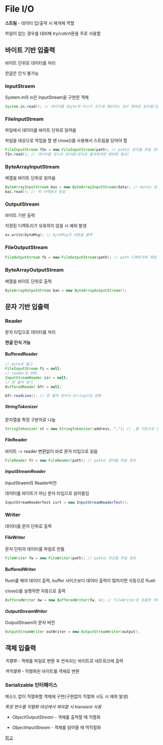 # File I/O
**스트림** - 데이터 입/출력 시 매개체 역할

파일이 없는 경우를 대비해 *try/catch*문을 주로 사용함
## 바이트 기반 입출력
바이트 단위로 데이터를 처리

한글은 인식 불가능
### InputStraem
System.in의 in은 InputStream을 구현한 객체
```java
System.in.read(); // 데이터를 1byte씩 아스키 코드에 해당하는 정수 형태로 읽어옴(문자로 출력하려면 형변환 필요)
```
### FileInputStream
파일에서 데이터를 바이트 단위로 읽어옴

파일을 대상으로 작업을 할 땐 close()를 사용해서 스트림을 닫아야 함
```java
FileInputStream fIn = new FileInputStream(path); // path는 읽어올 파일 경로
fIn.read(); // 데이터를 정수로 읽어옴(문자로 출력하려면 형변환 필요)
```
### ByteArrayInputStream
배열을 바이트 단위로 읽어옴
```java
ByteArrayInputStream bai = new ByteArrayInputStream(data); // data는 읽어올 배열
bai.read(); // 위 사례들과 동일
```
### OutputStream
바이트 기반 출력

지정된 디렉토리가 유효하지 않을 시 예외 발생
```java
os.write(byteMsg); // byteMsg의 내용을 출력
```
### FileOutputStream
```java
FileOutputStream fo = new FileOutputStream(path); // path 디렉토리에 파일 생성
```
### ByteArrayOutputStream
배열을 바이트 단위로 출력
```java
ByteArrayOutputStream bao = new ByteArrayOutputStream();
```
## 문자 기반 입출력
### Reader
문자 타입으로 데이터를 처리

**한글 인식 가능**
#### BufferedReader
```java
// byte로 뚫고
FileInputStream fi = null;
// reader로 변환
InputStreamReader isr = null;
// 한 줄씩 읽기 
BufferedReader bfr = null;

bfr.readLine(); // 한 줄씩 읽어서 String으로 변환
```
##### *StringTokenizer*
문자열을 특정 구분자로 나눔
```java
StringTokenizer st = new StringTokenizer(address, ","); // ,를 기준으로 문자열을 나눔
```
#### FileReader
바이트 -> reader 변환없이 바로 문자 타입으로 읽음
```java
FileReader fr = new FileReader(path); // path는 읽어올 파일 경로
```
#### *InputStreamReader*
InputStraem의 Reader버전

데이터를 바이트가 아닌 문자 타입으로 읽어들임
```java
InputStreamReaderTest isrt = new InputStreamReaderTest();
```
### Writer
데이터를 문자 단위로 출력
#### FileWriter
문자 단위의 데이터를 파일로 만듦
```java
FileWriter fw = new FileWriter(path); // path는 작성할 파일 경로
```
#### BufferedWriter
flush를 해야 데이터 출력, buffer 사이즈보다 데이터 출력이 많아지면 자동으로 flush

close()를 실행하면 자동으로 출력
```java
BufferedWriter bw = new BufferedWriter(fw, 4); // fileWriter로 호출한 객체를 실행
```
#### *OutputStreamWriter*
OutputStraem의 문자 버전
```java
OutputStreamWriter outWriter = new OutputStreamWriter(output);
```
## 객체 입출력
*직렬화* - 객체를 파일로 변환 후 연속되는 바이트로 네트워크에 출력

*역직렬화* - 직렬화된 바이트를 객체로 변환
### Serializable 인터페이스
메소드 없이 직렬화할 객체에 구현(구현없이 직렬화 시도 시 예외 발생)

*특정 변수를 직렬화 대상에서 제외할 시 transient 사용*

- *ObjectOutputStream* - 객체를 출력할 때 직렬화

- *ObjectInputStream* - 객체를 읽어올 때 역직렬화

[참고](https://github.com/DahyeonS/Java_Python_Lecture/blob/main/20230811/iopkg/SerializableUser.java)
